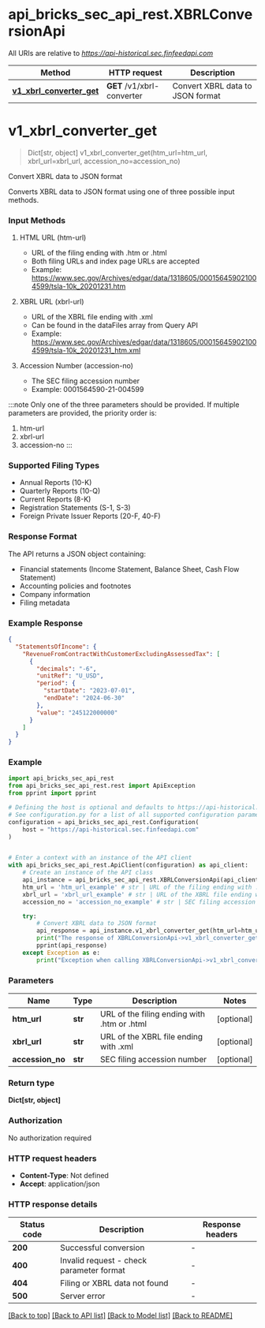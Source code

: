 # api_bricks_sec_api_rest.XBRLConversionApi

All URIs are relative to *https://api-historical.sec.finfeedapi.com*

Method | HTTP request | Description
------------- | ------------- | -------------
[**v1_xbrl_converter_get**](XBRLConversionApi.md#v1_xbrl_converter_get) | **GET** /v1/xbrl-converter | Convert XBRL data to JSON format


# **v1_xbrl_converter_get**
> Dict[str, object] v1_xbrl_converter_get(htm_url=htm_url, xbrl_url=xbrl_url, accession_no=accession_no)

Convert XBRL data to JSON format

Converts XBRL data to JSON format using one of three possible input methods.

### Input Methods

1. HTML URL (htm-url)
   - URL of the filing ending with .htm or .html
   - Both filing URLs and index page URLs are accepted
   - Example: https://www.sec.gov/Archives/edgar/data/1318605/000156459021004599/tsla-10k_20201231.htm

2. XBRL URL (xbrl-url)
   - URL of the XBRL file ending with .xml
   - Can be found in the dataFiles array from Query API
   - Example: https://www.sec.gov/Archives/edgar/data/1318605/000156459021004599/tsla-10k_20201231_htm.xml

3. Accession Number (accession-no)
   - The SEC filing accession number
   - Example: 0001564590-21-004599

:::note
Only one of the three parameters should be provided. If multiple parameters are provided, the priority order is:
1. htm-url
2. xbrl-url
3. accession-no
:::

### Supported Filing Types

- Annual Reports (10-K)
- Quarterly Reports (10-Q)
- Current Reports (8-K)
- Registration Statements (S-1, S-3)
- Foreign Private Issuer Reports (20-F, 40-F)

### Response Format

The API returns a JSON object containing:
- Financial statements (Income Statement, Balance Sheet, Cash Flow Statement)
- Accounting policies and footnotes
- Company information
- Filing metadata

### Example Response
```json
{
  "StatementsOfIncome": {
    "RevenueFromContractWithCustomerExcludingAssessedTax": [
      {
        "decimals": "-6",
        "unitRef": "U_USD",
        "period": {
          "startDate": "2023-07-01",
          "endDate": "2024-06-30"
        },
        "value": "245122000000"
      }
    ]
  }
}
```

### Example


```python
import api_bricks_sec_api_rest
from api_bricks_sec_api_rest.rest import ApiException
from pprint import pprint

# Defining the host is optional and defaults to https://api-historical.sec.finfeedapi.com
# See configuration.py for a list of all supported configuration parameters.
configuration = api_bricks_sec_api_rest.Configuration(
    host = "https://api-historical.sec.finfeedapi.com"
)


# Enter a context with an instance of the API client
with api_bricks_sec_api_rest.ApiClient(configuration) as api_client:
    # Create an instance of the API class
    api_instance = api_bricks_sec_api_rest.XBRLConversionApi(api_client)
    htm_url = 'htm_url_example' # str | URL of the filing ending with .htm or .html (optional)
    xbrl_url = 'xbrl_url_example' # str | URL of the XBRL file ending with .xml (optional)
    accession_no = 'accession_no_example' # str | SEC filing accession number (optional)

    try:
        # Convert XBRL data to JSON format
        api_response = api_instance.v1_xbrl_converter_get(htm_url=htm_url, xbrl_url=xbrl_url, accession_no=accession_no)
        print("The response of XBRLConversionApi->v1_xbrl_converter_get:\n")
        pprint(api_response)
    except Exception as e:
        print("Exception when calling XBRLConversionApi->v1_xbrl_converter_get: %s\n" % e)
```



### Parameters


Name | Type | Description  | Notes
------------- | ------------- | ------------- | -------------
 **htm_url** | **str**| URL of the filing ending with .htm or .html | [optional] 
 **xbrl_url** | **str**| URL of the XBRL file ending with .xml | [optional] 
 **accession_no** | **str**| SEC filing accession number | [optional] 

### Return type

**Dict[str, object]**

### Authorization

No authorization required

### HTTP request headers

 - **Content-Type**: Not defined
 - **Accept**: application/json

### HTTP response details

| Status code | Description | Response headers |
|-------------|-------------|------------------|
**200** | Successful conversion |  -  |
**400** | Invalid request - check parameter format |  -  |
**404** | Filing or XBRL data not found |  -  |
**500** | Server error |  -  |

[[Back to top]](#) [[Back to API list]](../README.md#documentation-for-api-endpoints) [[Back to Model list]](../README.md#documentation-for-models) [[Back to README]](../README.md)

